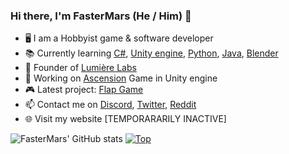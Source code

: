 ### Hi there, I'm FasterMars (He / Him) 👋

- 🖥 I am a Hobbyist game & software developer
- 📚 Currently learning [C#](https://docs.microsoft.com/en-us/dotnet/csharp/), [Unity engine](https://unity.com/), [Python](https://python.org/), [Java](https://java.com/), [Blender](https://blender.org/)
- 💼 Founder of [Lumière Labs](https://github.com/Lumiere-Labs)
- 👜 Working on [Ascension](https://github.com/Lumiere-Labs/last-man-standing) Game in Unity engine
- 🎮 Latest project: [Flap Game](https://Github.com/Lumiere-Labs/Flap/)
- 📫 Contact me on [Discord](https://discord.com/users/748804344765349929), [Twitter](https://twitter.com/FasterMars), [Reddit](https://www.reddit.com/user/SaltedCoffee9065)
- 🌐 Visit my website [TEMPORARARILY INACTIVE]


![FasterMars' GitHub stats](https://github-readme-stats.vercel.app/api?username=FasterMars&show_icons=true&theme=default)
[![Top](https://github-readme-stats.vercel.app/api/top-langs/?username=FasterMars&layout=compact&theme=default)](https://github.com/FasterMars?tab=repositories)
